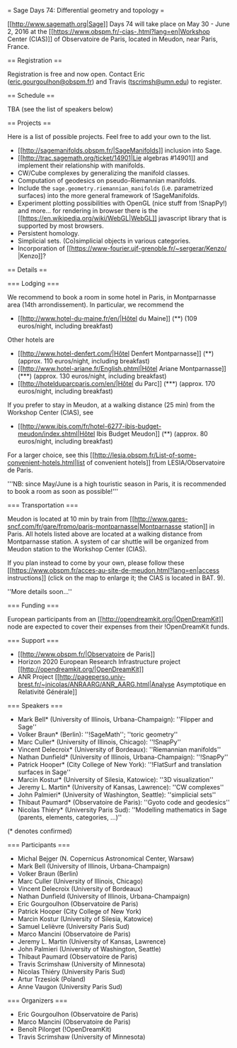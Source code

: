 = Sage Days 74: Differential geometry and topology =

[[http://www.sagemath.org|Sage]] Days 74 will take place on May 30 - June 2, 2016 at the [[https://www.obspm.fr/-cias-.html?lang=en|Workshop Center (CIAS)]] of Observatoire de Paris, located in Meudon, near Paris, France.

== Registration ==

Registration is free and now open. Contact Eric (eric.gourgoulhon@obspm.fr) and Travis (tscrimsh@umn.edu) to register.

== Schedule ==

TBA (see the list of speakers below)

== Projects ==

Here is a list of possible projects. Feel free to add your own to the list.

 * [[http://sagemanifolds.obspm.fr/|SageManifolds]] inclusion into Sage.
 * [[http://trac.sagemath.org/ticket/14901|Lie algebras #14901]] and implement their relationship with manifolds.
 * CW/Cube complexes by generalizing the manifold classes.
 * Computation of geodesics on pseudo-Riemannian manifolds.
 * Include the `sage.geometry.riemannian_manifolds` (i.e. parametrized surfaces) into the more general framework of !SageManifolds.
 * Experiment plotting possibilities with OpenGL (nice stuff from !SnapPy!) and more... for rendering in browser there is the [[https://en.wikipedia.org/wiki/WebGL|WebGL]] javascript library that is supported by most browsers.
 * Persistent homology.
 * Simplicial sets. (Co)simplicial objects in various categories.
 * Incorporation of [[https://www-fourier.ujf-grenoble.fr/~sergerar/Kenzo/ |Kenzo]]?

== Details ==

=== Lodging ===

We recommend to book a room in some hotel in Paris, in Montparnasse area (14th arrondissement).
In particular, we recommend the 

 * [[http://www.hotel-du-maine.fr/en/|Hôtel du Maine]] (**) (109 euros/night, including breakfast)

Other hotels are 

 * [[http://www.hotel-denfert.com/|Hôtel Denfert Montparnasse]] (**) (approx. 110 euros/night, including breakfast) 
 * [[http://www.hotel-ariane.fr/English.phtml|Hôtel Ariane Montparnasse]] (***) (approx. 130 euros/night, including breakfast)
 * [[http://hotelduparcparis.com/en/|Hôtel du Parc]] (***) (approx. 170 euros/night, including breakfast)

If you prefer to stay in Meudon, at a walking distance (25 min) from the Workshop Center (CIAS), see

 * [[http://www.ibis.com/fr/hotel-6277-ibis-budget-meudon/index.shtml|Hôtel Ibis Budget Meudon]] (**) (approx. 80 euros/night, including breakfast)

For a larger choice, see this [[http://lesia.obspm.fr/List-of-some-convenient-hotels.html|list of convenient hotels]] from LESIA/Observatoire de Paris. 

'''NB: since May/June is a high touristic season in Paris, it is recommended to book a room as soon as possible!'''

=== Transportation ===

Meudon is located at 10 min by train from [[http://www.gares-sncf.com/fr/gare/frpmo/paris-montparnasse|Montparnasse station]] in Paris. All hotels listed above are located at a walking distance from Montparnasse station. 
A system of car shuttle will be organized from Meudon station to the Workshop Center (CIAS).

If you plan instead to come by your own, please follow these [[https://www.obspm.fr/acces-au-site-de-meudon.html?lang=en|access instructions]] (click on the map to enlarge it; the CIAS is located in BAT. 9).

''More details soon...''


=== Funding ===

European participants from an [[http://opendreamkit.org/|OpenDreamKit]] node are expected to cover their expenses from their !OpenDreamKit funds.

=== Support ===

 * [[http://www.obspm.fr/|Observatoire de Paris]]
 * Horizon 2020 European Research Infrastructure project [[http://opendreamkit.org/|OpenDreamKit]]
 * ANR Project [[http://pageperso.univ-brest.fr/~jnicolas/ANRAARG/ANR_AARG.html|Analyse Asymptotique en Relativité Générale]]

=== Speakers ===

 * Mark Bell* (University of Illinois, Urbana-Champaign): ''Flipper and Sage''
 * Volker Braun* (Berlin): ''!SageMath''; ''toric geometry''
 * Marc Culler* (University of Illinois, Chicago): ''!SnapPy''
 * Vincent Delecroix* (University of Bordeaux): ''Riemannian manifolds''
 * Nathan Dunfield* (University of Illinois, Urbana-Champaign): ''!SnapPy''
 * Patrick Hooper* (City College of New York): ''!FlatSurf and translation surfaces in Sage''
 * Marcin Kostur* (University of Silesia, Katowice): ''3D visualization''
 * Jeremy L. Martin* (University of Kansas, Lawrence): ''CW complexes''
 * John Palmieri* (University of Washington, Seattle): ''simplicial sets''
 * Thibaut Paumard* (Observatoire de Paris): ''Gyoto code and geodesics''
 * Nicolas Thiéry* (University Paris Sud): ''Modelling mathematics in Sage (parents, elements, categories, ...)''

(* denotes confirmed)

=== Participants ===

 * Michal Bejger (N. Copernicus Astronomical Center, Warsaw)
 * Mark Bell (University of Illinois, Urbana-Champaign)
 * Volker Braun (Berlin)
 * Marc Culler (University of Illinois, Chicago)
 * Vincent Delecroix (University of Bordeaux)
 * Nathan Dunfield (University of Illinois, Urbana-Champaign)
 * Eric Gourgoulhon (Observatoire de Paris)
 * Patrick Hooper (City College of New York)
 * Marcin Kostur (University of Silesia, Katowice)
 * Samuel Lelièvre (University Paris Sud)
 * Marco Mancini (Observatoire de Paris)
 * Jeremy L. Martin (University of Kansas, Lawrence)
 * John Palmieri (University of Washington, Seattle)
 * Thibaut Paumard (Observatoire de Paris)
 * Travis Scrimshaw (University of Minnesota)
 * Nicolas Thiéry (University Paris Sud)
 * Artur Trzesiok (Poland)
 * Anne Vaugon (University Paris Sud)

=== Organizers ===

 * Eric Gourgoulhon (Observatoire de Paris)
 * Marco Mancini (Observatoire de Paris)
 * Benoît Pilorget (!OpenDreamKit)
 * Travis Scrimshaw (University of Minnesota)
